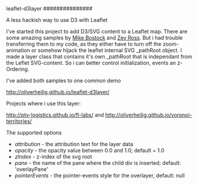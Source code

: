 leaflet-d3layer
###############

A less hackish way to use D3 with Leaflet

I've started this project to add D3/SVG content to a Leaflet map. There are some amazing samples by 
[Mike Bostock](http://bost.ocks.org/mike/leaflet/) and  [Zev Ross](http://zevross.com/blog/2014/09/30/use-the-amazing-d3-library-to-animate-a-path-on-a-leaflet-map/).
But i had trouble transferring them to my code, as they either have to turn off the zoom-animation or
somehow hijack the leaflet internal SVG _pathRoot object.
I made a layer class that contains it's own _pathRoot that is independant from the Leflet SVG-content. 
So i can better control initialization, events an z-Ordering.

I've added both samples to one common demo

http://oliverheilig.github.io/leaflet-d3layer/

Projects where i use this layer:

http://ptv-logistics.github.io/fl-labs/ and http://oliverheilig.github.io/voronoi-territories/

The supported options

* *attribution* - the attribution text for the layer data
* *opacity* - the opacity value between 0.0 and 1.0; default = 1.0
* *zIndex* - z-index of the svg root
* *pane* - the name of the pane where the child div is inserted; default: 'overlayPane' 
* *pointerEvents* - the pointer-events style for the overlayer, default: null
